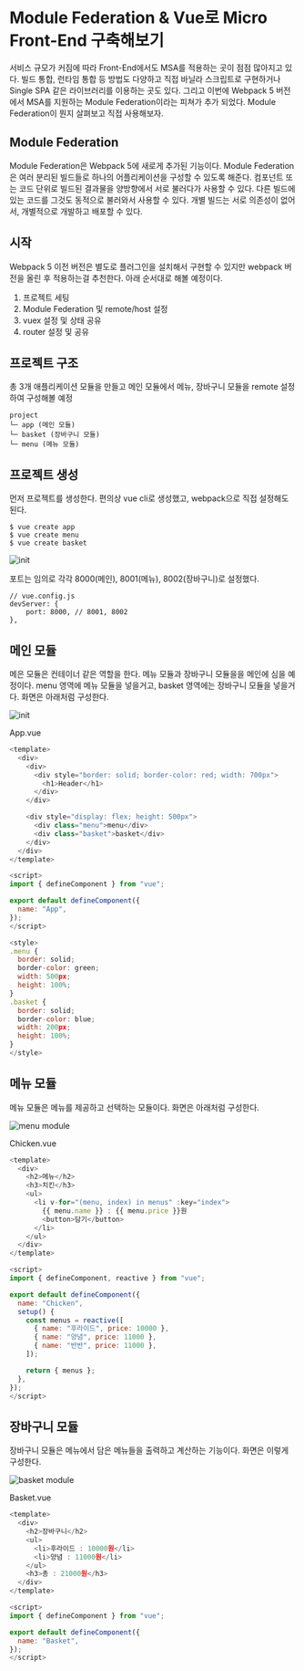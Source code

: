 # Module Federation & Vue로 Micro Front-End 구축해보기

서비스 규모가 커짐에 따라 Front-End에서도 MSA를 적용하는 곳이 점점 많아지고 있다. 빌드 통합, 런타임 통합 등 방법도 다양하고 직접 바닐라 스크립트로 구현하거나 Single SPA 같은 라이브러리를 이용하는 곳도 있다. 그리고 이번에 Webpack 5 버전에서 MSA를 지원하는 Module Federation이라는 피쳐가 추가 되었다. Module Federation이 뭔지 살펴보고 직접 사용해보자.

## Module Federation

Module Federation은 Webpack 5에 새로게 추가된 기능이다. Module Federation은 여러 분리된 빌드들로 하나의 어플리케이션을 구성할 수 있도록 해준다.
컴포넌트 또는 코드 단위로 빌드된 결과물을 양방향에서 서로 불러다가 사용할 수 있다. 다른 빌드에 있는 코드를 그것도 동적으로 불러와서 사용할 수 있다. 개별 빌드는 서로 의존성이 없어서, 개별적으로 개발하고 배포할 수 있다.

## 시작

Webpack 5 이전 버전은 별도로 플러그인을 설치해서 구현할 수 있지만 webpack 버전을 올린 후 적용하는걸 추천한다. 아래 순서대로 해볼 예정이다.

1. 프로젝트 세팅
2. Module Federation 및 remote/host 설정
3. vuex 설정 및 상태 공유
4. router 설정 및 공유

## 프로젝트 구조

총 3개 애플리케이션 모듈을 만들고 메인 모듈에서 메뉴, 장바구니 모듈을 remote 설정하여 구성해볼 예정

```
project
└─ app (메인 모듈)
└─ basket (장바구니 모듈)
└─ menu (메뉴 모듈)
```

## 프로젝트 생성

먼저 프로젝트를 생성한다. 편의상 vue cli로 생성했고, webpack으로 직접 설정해도 된다.

```
$ vue create app
$ vue create menu
$ vue create basket
```

![init](./a-image/init.png)

포트는 임의로 각각 8000(메인), 8001(메뉴), 8002(장바구니)로 설정했다.

```
// vue.config.js
devServer: {
    port: 8000, // 8001, 8002
},
```

## 메인 모듈

메은 모듈은 컨테이너 같은 역할을 한다. 메뉴 모듈과 장바구니 모듈을을 메인에 심을 예정이다. menu 영역에 메뉴 모듈을 넣을거고, basket 영역에는 장바구니 모듈을 넣을거다. 화면은 아래처럼 구성한다.

![init](./a-image/init_main.png)

App.vue

```javascript
<template>
  <div>
    <div>
      <div style="border: solid; border-color: red; width: 700px">
        <h1>Header</h1>
      </div>
    </div>

    <div style="display: flex; height: 500px">
      <div class="menu">menu</div>
      <div class="basket">basket</div>
    </div>
  </div>
</template>

<script>
import { defineComponent } from "vue";

export default defineComponent({
  name: "App",
});
</script>

<style>
.menu {
  border: solid;
  border-color: green;
  width: 500px;
  height: 100%;
}
.basket {
  border: solid;
  border-color: blue;
  width: 200px;
  height: 100%;
}
</style>
```

## 메뉴 모듈

메뉴 모듈은 메뉴를 제공하고 선택하는 모듈이다. 화면은 아래처럼 구성한다.

![menu module](./a-image/init_menu.png)

Chicken.vue

```javascript
<template>
  <div>
    <h2>메뉴</h2>
    <h3>치킨</h3>
    <ul>
      <li v-for="(menu, index) in menus" :key="index">
        {{ menu.name }} : {{ menu.price }}원
        <button>담기</button>
      </li>
    </ul>
  </div>
</template>

<script>
import { defineComponent, reactive } from "vue";

export default defineComponent({
  name: "Chicken",
  setup() {
    const menus = reactive([
      { name: "후라이드", price: 10000 },
      { name: "양념", price: 11000 },
      { name: "반반", price: 11000 },
    ]);

    return { menus };
  },
});
</script>
```

## 장바구니 모듈

장바구니 모듈은 메뉴에서 담은 메뉴들을 출력하고 계산하는 기능이다. 화면은 이렇게 구성한다.

![basket module](./a-image/init_basket.png)

Basket.vue

```javascript
<template>
  <div>
    <h2>장바구니</h2>
    <ul>
      <li>후라이드 : 10000원</li>
      <li>양념 : 11000원</li>
    </ul>
    <h3>총 : 21000원</h3>
  </div>
</template>

<script>
import { defineComponent } from "vue";

export default defineComponent({
  name: "Basket",
});
</script>

```
